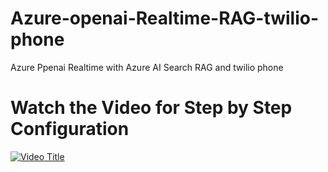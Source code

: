 # Azure-openai-Realtime-RAG-twilio-phone
Azure Ppenai Realtime with Azure AI Search RAG and twilio phone

# Watch the Video for Step by Step Configuration

[![Video Title](https://img.youtube.com/vi/_2afwJrtBmZE/0.jpg)](https://www.youtube.com/watch?v=_2afwJrtBmZE)
